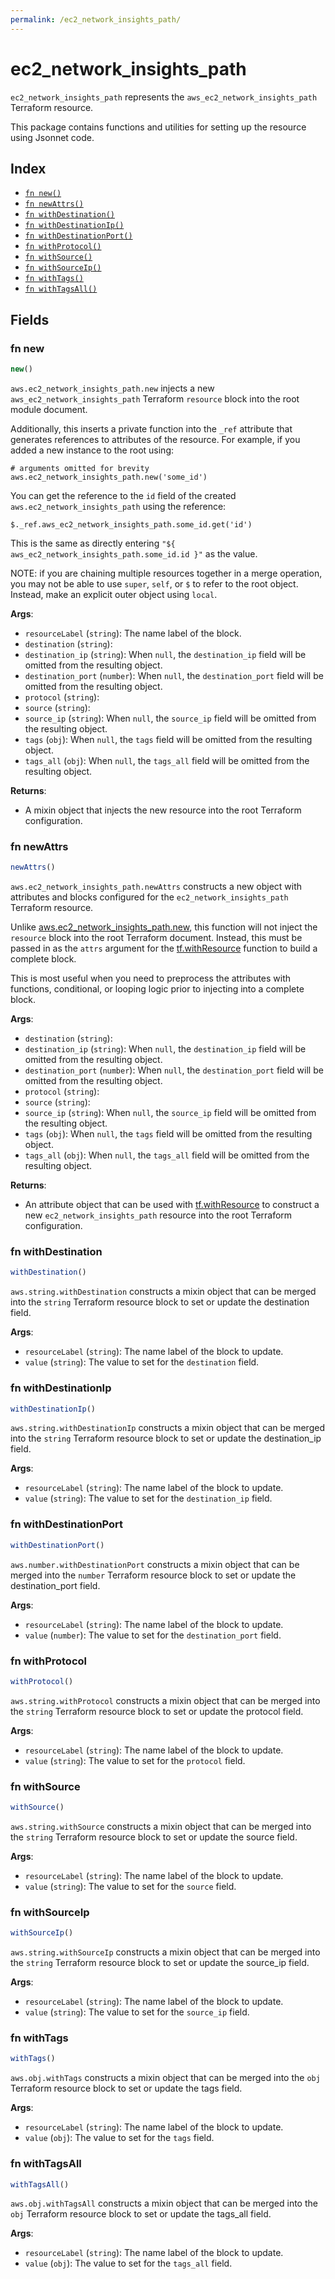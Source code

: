 ```yaml
---
permalink: /ec2_network_insights_path/
---
```


# ec2_network_insights_path

`ec2_network_insights_path` represents the `aws_ec2_network_insights_path` Terraform resource.



This package contains functions and utilities for setting up the resource using Jsonnet code.


## Index

* [`fn new()`](#fn-new)
* [`fn newAttrs()`](#fn-newattrs)
* [`fn withDestination()`](#fn-withdestination)
* [`fn withDestinationIp()`](#fn-withdestinationip)
* [`fn withDestinationPort()`](#fn-withdestinationport)
* [`fn withProtocol()`](#fn-withprotocol)
* [`fn withSource()`](#fn-withsource)
* [`fn withSourceIp()`](#fn-withsourceip)
* [`fn withTags()`](#fn-withtags)
* [`fn withTagsAll()`](#fn-withtagsall)

## Fields

### fn new

```ts
new()
```


`aws.ec2_network_insights_path.new` injects a new `aws_ec2_network_insights_path` Terraform `resource`
block into the root module document.

Additionally, this inserts a private function into the `_ref` attribute that generates references to attributes of the
resource. For example, if you added a new instance to the root using:

    # arguments omitted for brevity
    aws.ec2_network_insights_path.new('some_id')

You can get the reference to the `id` field of the created `aws.ec2_network_insights_path` using the reference:

    $._ref.aws_ec2_network_insights_path.some_id.get('id')

This is the same as directly entering `"${ aws_ec2_network_insights_path.some_id.id }"` as the value.

NOTE: if you are chaining multiple resources together in a merge operation, you may not be able to use `super`, `self`,
or `$` to refer to the root object. Instead, make an explicit outer object using `local`.

**Args**:
  - `resourceLabel` (`string`): The name label of the block.
  - `destination` (`string`): 
  - `destination_ip` (`string`):  When `null`, the `destination_ip` field will be omitted from the resulting object.
  - `destination_port` (`number`):  When `null`, the `destination_port` field will be omitted from the resulting object.
  - `protocol` (`string`): 
  - `source` (`string`): 
  - `source_ip` (`string`):  When `null`, the `source_ip` field will be omitted from the resulting object.
  - `tags` (`obj`):  When `null`, the `tags` field will be omitted from the resulting object.
  - `tags_all` (`obj`):  When `null`, the `tags_all` field will be omitted from the resulting object.

**Returns**:
- A mixin object that injects the new resource into the root Terraform configuration.


### fn newAttrs

```ts
newAttrs()
```


`aws.ec2_network_insights_path.newAttrs` constructs a new object with attributes and blocks configured for the `ec2_network_insights_path`
Terraform resource.

Unlike [aws.ec2_network_insights_path.new](#fn-ec2networkinsightspathnew), this function will not inject the `resource`
block into the root Terraform document. Instead, this must be passed in as the `attrs` argument for the
[tf.withResource](https://github.com/tf-libsonnet/core/tree/main/docs#fn-withresource) function to build a complete block.

This is most useful when you need to preprocess the attributes with functions, conditional, or looping logic prior to
injecting into a complete block.

**Args**:
  - `destination` (`string`): 
  - `destination_ip` (`string`):  When `null`, the `destination_ip` field will be omitted from the resulting object.
  - `destination_port` (`number`):  When `null`, the `destination_port` field will be omitted from the resulting object.
  - `protocol` (`string`): 
  - `source` (`string`): 
  - `source_ip` (`string`):  When `null`, the `source_ip` field will be omitted from the resulting object.
  - `tags` (`obj`):  When `null`, the `tags` field will be omitted from the resulting object.
  - `tags_all` (`obj`):  When `null`, the `tags_all` field will be omitted from the resulting object.

**Returns**:
  - An attribute object that can be used with [tf.withResource](https://github.com/tf-libsonnet/core/tree/main/docs#fn-withresource) to construct a new `ec2_network_insights_path` resource into the root Terraform configuration.


### fn withDestination

```ts
withDestination()
```

`aws.string.withDestination` constructs a mixin object that can be merged into the `string`
Terraform resource block to set or update the destination field.



**Args**:
  - `resourceLabel` (`string`): The name label of the block to update.
  - `value` (`string`): The value to set for the `destination` field.


### fn withDestinationIp

```ts
withDestinationIp()
```

`aws.string.withDestinationIp` constructs a mixin object that can be merged into the `string`
Terraform resource block to set or update the destination_ip field.



**Args**:
  - `resourceLabel` (`string`): The name label of the block to update.
  - `value` (`string`): The value to set for the `destination_ip` field.


### fn withDestinationPort

```ts
withDestinationPort()
```

`aws.number.withDestinationPort` constructs a mixin object that can be merged into the `number`
Terraform resource block to set or update the destination_port field.



**Args**:
  - `resourceLabel` (`string`): The name label of the block to update.
  - `value` (`number`): The value to set for the `destination_port` field.


### fn withProtocol

```ts
withProtocol()
```

`aws.string.withProtocol` constructs a mixin object that can be merged into the `string`
Terraform resource block to set or update the protocol field.



**Args**:
  - `resourceLabel` (`string`): The name label of the block to update.
  - `value` (`string`): The value to set for the `protocol` field.


### fn withSource

```ts
withSource()
```

`aws.string.withSource` constructs a mixin object that can be merged into the `string`
Terraform resource block to set or update the source field.



**Args**:
  - `resourceLabel` (`string`): The name label of the block to update.
  - `value` (`string`): The value to set for the `source` field.


### fn withSourceIp

```ts
withSourceIp()
```

`aws.string.withSourceIp` constructs a mixin object that can be merged into the `string`
Terraform resource block to set or update the source_ip field.



**Args**:
  - `resourceLabel` (`string`): The name label of the block to update.
  - `value` (`string`): The value to set for the `source_ip` field.


### fn withTags

```ts
withTags()
```

`aws.obj.withTags` constructs a mixin object that can be merged into the `obj`
Terraform resource block to set or update the tags field.



**Args**:
  - `resourceLabel` (`string`): The name label of the block to update.
  - `value` (`obj`): The value to set for the `tags` field.


### fn withTagsAll

```ts
withTagsAll()
```

`aws.obj.withTagsAll` constructs a mixin object that can be merged into the `obj`
Terraform resource block to set or update the tags_all field.



**Args**:
  - `resourceLabel` (`string`): The name label of the block to update.
  - `value` (`obj`): The value to set for the `tags_all` field.
